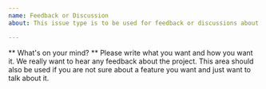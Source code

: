 ```yaml
---
name: Feedback or Discussion
about: This issue type is to be used for feedback or discussions about the project.

---
```


** What's on your mind? **
Please write what you want and how you want it. We really want to hear any feedback about the project. This area should also be used if you are not sure about a feature you want and just want to talk about it.
